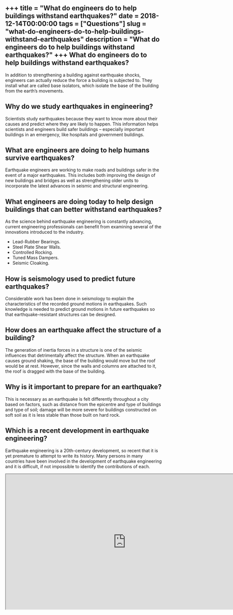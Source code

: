 +++
title = "What do engineers do to help buildings withstand earthquakes?"
date = 2018-12-14T00:00:00
tags = ["Questions"]
slug = "what-do-engineers-do-to-help-buildings-withstand-earthquakes"
description = "What do engineers do to help buildings withstand earthquakes?"
+++
What do engineers do to help buildings withstand earthquakes?
-------------------------------------------------------------

In addition to strengthening a building against earthquake shocks, engineers can actually reduce the force a building is subjected to. They install what are called base isolators, which isolate the base of the building from the earth’s movements.

Why do we study earthquakes in engineering?
-------------------------------------------

Scientists study earthquakes because they want to know more about their causes and predict where they are likely to happen. This information helps scientists and engineers build safer buildings – especially important buildings in an emergency, like hospitals and government buildings.

What are engineers are doing to help humans survive earthquakes?
----------------------------------------------------------------

Earthquake engineers are working to make roads and buildings safer in the event of a major earthquakes. This includes both improving the design of new buildings and bridges as well as strengthening older units to incorporate the latest advances in seismic and structural engineering.

What engineers are doing today to help design buildings that can better withstand earthquakes?
----------------------------------------------------------------------------------------------

As the science behind earthquake engineering is constantly advancing, current engineering professionals can benefit from examining several of the innovations introduced to the industry.

- Lead-Rubber Bearings.
- Steel Plate Shear Walls.
- Controlled Rocking.
- Tuned Mass Dampers.
- Seismic Cloaking.

How is seismology used to predict future earthquakes?
-----------------------------------------------------

Considerable work has been done in seismology to explain the characteristics of the recorded ground motions in earthquakes. Such knowledge is needed to predict ground motions in future earthquakes so that earthquake-resistant structures can be designed.

How does an earthquake affect the structure of a building?
----------------------------------------------------------

The generation of inertia forces in a structure is one of the seismic influences that detrimentally affect the structure. When an earthquake causes ground shaking, the base of the building would move but the roof would be at rest. However, since the walls and columns are attached to it, the roof is dragged with the base of the building.

Why is it important to prepare for an earthquake?
-------------------------------------------------

This is necessary as an earthquake is felt differently throughout a city based on factors, such as distance from the epicentre and type of buildings and type of soil; damage will be more severe for buildings constructed on soft soil as it is less stable than those built on hard rock.

Which is a recent development in earthquake engineering?
--------------------------------------------------------

Earthquake engineering is a 20th-century development, so recent that it is yet premature to attempt to write its history. Many persons in many countries have been involved in the development of earthquake engineering and it is difficult, if not impossible to identify the contributions of each.

<iframe allow="accelerometer; autoplay; clipboard-write; encrypted-media; gyroscope; picture-in-picture" allowfullscreen="" class="__youtube_prefs__  epyt-is-override  no-lazyload" data-no-lazy="1" data-origheight="433" data-origwidth="770" data-skipgform_ajax_framebjll="" height="433" id="_ytid_66159" loading="lazy" src="https://www.youtube.com/embed/yJXjcCUpzeY?enablejsapi=1&autoplay=0&cc_load_policy=0&cc_lang_pref=&iv_load_policy=1&loop=0&modestbranding=0&rel=1&fs=1&playsinline=0&autohide=2&theme=dark&color=red&controls=1&" title="YouTube player" width="770"></iframe>